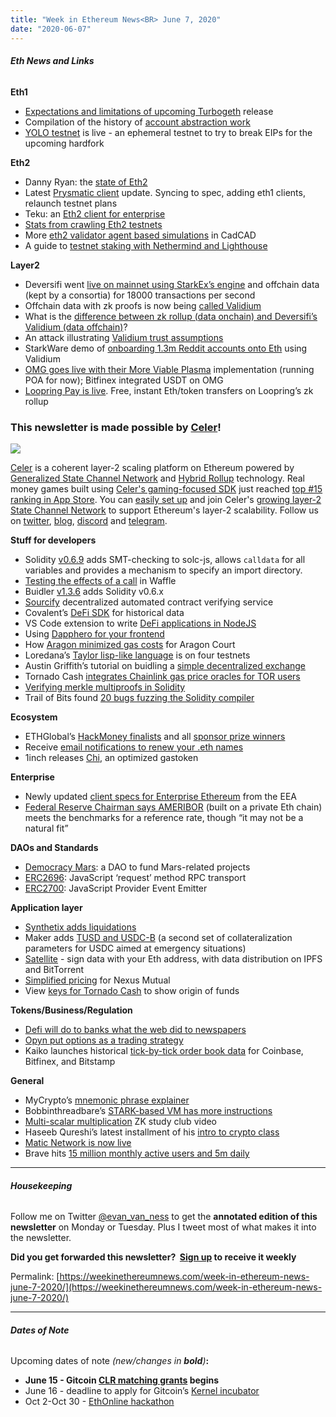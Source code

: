 ```yaml
---
title: "Week in Ethereum News<BR> June 7, 2020"
date: "2020-06-07"
---
```


###### **Eth News and Links**

**Eth1**

- [Expectations and limitations of upcoming Turbogeth](https://ledgerwatch.github.io/turbo_geth_release.html) release
- Compilation of the history of [account abstraction work](https://hackmd.io/@matt/r1neQ_B38)
- [YOLO testnet](https://twitter.com/peter_szilagyi/status/1268123563850170368) is live - an ephemeral testnet to try to break EIPs for the upcoming hardfork

**Eth2**

- Danny Ryan: the [state of Eth2](https://blog.ethereum.org/2020/06/02/the-state-of-eth2-june-2020/)
- Latest [Prysmatic client](https://medium.com/prysmatic-labs/eth-2-0-dev-update-51-v0-12-testnet-on-the-horizon-85e93de00f94) update. Syncing to spec, adding eth1 clients, relaunch testnet plans
- Teku: an [Eth2 client for enterprise](https://pegasys.tech/teku-ethereum-2-for-enterprise/)
- [Stats from crawling Eth2 testnets](https://twitter.com/JonnyRhea/status/1269050893577736192)
- More [eth2 validator agent based simulations](https://github.com/ethereum/rig/blob/master/eth2economics/code/beaconrunner2050/br2050.ipynb) in CadCAD
- A guide to [testnet staking with Nethermind and Lighthouse](https://medium.com/nethermind-eth/using-nethermind-to-run-a-validator-in-eth2-5c227653e197)

**Layer2**

- Deversifi went [live on mainnet using StarkEx’s engine](https://medium.com/starkware/starks-over-mainnet-b83e63db04c0) and offchain data (kept by a consortia) for 18000 transactions per second
- Offchain data with zk proofs is now being [called Validium](https://twitter.com/VitalikButerin/status/1267455602764251138)
- What is the [difference between zk rollup (data onchain) and Deversifi’s Validium (data offchain)](https://medium.com/matter-labs/zkrollup-vs-validium-starkex-5614e38bc263)?
- An attack illustrating [Validium trust assumptions](https://notes.ethereum.org/DD7GyItYQ02d0ax_X-UbWg?view)
- StarkWare demo of [onboarding 1.3m Reddit accounts onto Eth](https://medium.com/starkware/with-starkex-ethereum-is-ready-for-reddit-3b2966d5203b) using Validium
- [OMG goes live with their More Viable Plasma](https://omg.network/omg-network-scales-ethereum/) implementation (running POA for now); Bitfinex integrated USDT on OMG
- [Loopring Pay is live](https://medium.com/loopring-protocol/loopring-pay-is-live-zkrollup-transfers-on-ethereum-770d35213408). Free, instant Eth/token transfers on Loopring’s zk rollup

### This newsletter is made possible by [Celer](https://www.celer.network/)!

![](https://weekinethereumnews.com/wp-content/uploads/2020/05/Screenshot-from-2020-05-10-16-13-18.jpg)

[Celer](http://celer.network/) is a coherent layer-2 scaling platform on Ethereum powered by [Generalized State Channel Network](https://www.celer.network/docs/celercore/index.html) and [Hybrid Rollup](https://medium.com/celer-network/adding-hybrid-pos-rollup-sidechain-to-celers-coherent-layer-2-platform-d1d3067fe593) technology. Real money games built using [Celer's gaming-focused SDK](http://developer.celerx.app/) just reached [top #15 ranking in App Store](https://apps.apple.com/us/app/arcade-win/id1459895768). You can [easily set up](https://github.com/celer-network/goCeler-oss) and join Celer's [growing layer-2 State Channel Network](http://explorer.celer.network/) to support Ethereum's layer-2 scalability. Follow us on [twitter](https://twitter.com/CelerNetwork), [blog](https://blog.celer.network/), [discord](https://discord.com/invite/Trhab5w) and [telegram](https://t.me/celernetwork).

**Stuff for developers**

- Solidity [v0.6.9](https://solidity.ethereum.org/2020/06/05/solidity-069-release-announcement/) adds SMT-checking to solc-js, allows `calldata` for all variables and provides a mechanism to specify an import directory.
- [Testing the effects of a call](https://medium.com/ethworks/new-waffle-matcher-expect-to-be-calledoncontract-50dbd2a71a78) in Waffle
- Buidler [v1.3.6](https://github.com/nomiclabs/buidler/releases/tag/buidler-core-v1.3.6) adds Solidity v0.6.x
- [Sourcify](https://solidity.ethereum.org/2020/06/02/sourcify-towards-safer-contract-interaction-for-humans/) decentralized automated contract verifying service
- Covalent’s [DeFi SDK](https://www.covalenthq.com/blog/covalent-defi-sdk/) for historical data
- VS Code extension to write [DeFi applications in NodeJS](https://marketplace.visualstudio.com/items?itemName=ericglau.defi-ls)
- Using [Dapphero for your frontend](https://medium.com/@apoorvlathey/how-i-made-a-blockchain-based-game-using-just-html-a0de7b1ebd8c)
- How [Aragon minimized gas costs](https://blog.aragon.one/rage-against-the-ev-machine-part-2/) for Aragon Court
- Loredana’s [Taylor lisp-like language](https://www.reddit.com/r/ethereum/comments/gxqgwb/taylor_interpreter_v001_live_lisplike_language/) is on four testnets
- Austin Griffith’s tutorial on buidling a [simple decentralized exchange](https://medium.com/@austin_48503/%EF%B8%8F-minimum-viable-exchange-d84f30bd0c90)
- Tornado Cash [integrates Chainlink gas price oracles for TOR users](https://medium.com/@tornado.cash/tornado-cash-integrates-chainlink-gas-price-oracle-live-on-mainnet-64a214d9e730)
- [Verifying merkle multiproofs in Solidity](https://github.com/miguelmota/merkletreejs-multiproof-solidity)
- Trail of Bits found [20 bugs fuzzing the Solidity compiler](https://blog.trailofbits.com/2020/06/05/breaking-the-solidity-compiler-with-a-fuzzer/)

**Ecosystem**

- ETHGlobal’s [HackMoney finalists](https://twitter.com/ETHGlobal/status/1267564960433004545) and all [sponsor prize winners](https://twitter.com/ETHGlobal/status/1268278350868623360)
- Receive [email notifications to renew your .eth names](https://medium.com/the-ethereum-name-service/receive-email-notifications-to-renew-your-eth-names-with-new-tool-from-buidlhub-72aaba226194)
- 1inch releases [Chi](https://medium.com/@1inch.exchange/1inch-introduces-chi-gastoken-d0bd5bb0f92b), an optimized gastoken

**Enterprise**

- Newly updated [client specs for Enterprise Ethereum](https://entethalliance.org/technical-specifications/) from the EEA
- [Federal Reserve Chairman says AMERIBOR](https://www.scribd.com/document/464255988/Chair-Powell-to-Sen-Cotton-5-28-20) (built on a private Eth chain) meets the benchmarks for a reference rate, though “it may not be a natural fit”

**DAOs and Standards**

- [Democracy Mars](https://democracymars.org/): a DAO to fund Mars-related projects
- [ERC2696](https://github.com/ethereum/EIPs/blob/53e9f35b7a7704966266e6f498e2c98242879eb3/EIPS/eip-2696.md): JavaScript ‘request’ method RPC transport
- [ERC2700](https://github.com/ethereum/EIPs/blob/fd3da40d92e702fba9929d3ac4d066d6e47b4dbd/EIPS/eip-2700.md): JavaScript Provider Event Emitter

**Application layer**

- [Synthetix adds liquidations](https://blog.synthetix.io/liquidation-faqs/)
- Maker adds [TUSD and USDC-B](https://blog.makerdao.com/tusd-and-usdc-b-approved-by-maker-governance-as-collateral-types-in-the-maker-protocol/) (a second set of collateralization parameters for USDC aimed at emergency situations)
- [Satellite](https://www.reddit.com/r/ethfinance/comments/gwmol3/i_would_like_to_introduce_satellite_a_totally_new/) - sign data with your Eth address, with data distribution on IPFS and BitTorrent
- [Simplified pricing](https://forum.nexusmutual.io/t/simplified-pricing) for Nexus Mutual
- View [keys for Tornado Cash](https://medium.com/@tornado.cash/tornado-cash-compliance-9abbf254a370) to show origin of funds

**Tokens/Business/Regulation**

- [Defi will do to banks what the web did to newspapers](https://bankless.substack.com/p/defi-will-do-to-banks-what-the-internet)
- [Opyn put options as a trading strategy](https://bankless.substack.com/p/how-to-protect-your-eth-with-opyn)
- Kaiko launches historical [tick-by-tick order book data](https://blog.kaiko.com/kaiko-launches-historical-tick-by-tick-order-book-data-e34792ce6c01) for Coinbase, Bitfinex, and Bitstamp

**General**

- MyCrypto’s [mnemonic phrase explainer](https://medium.com/mycrypto/the-journey-from-mnemonic-phrase-to-address-6c5e86e11e14)
- Bobbinthreadbare’s [STARK-based VM has more instructions](https://ethresear.ch/t/expanding-instruction-set-of-distaff-vm/7504)
- [Multi-scalar multiplication](https://www.youtube.com/watch?v=Bl5mQA7UL2I) ZK study club video
- Haseeb Qureshi’s latest installment of his [intro to crypto class](https://nakamoto.com/introduction-to-cryptocurrency/)
- [Matic Network is now live](https://blog.matic.network/the-matic-network-mainnet-is-now-live/)
- Brave hits [15 million monthly active users and 5m daily](https://brave.com/15-million/)

* * *

###### **Housekeeping**

Follow me on Twitter [@evan\_van\_ness](https://twitter.com/evan_van_ness) to get the **annotated edition of this newsletter** on Monday or Tuesday. Plus I tweet most of what makes it into the newsletter.

**Did you get forwarded this newsletter?  [Sign up](https://weekinethereum.substack.com/subscribe#about) to receive it weekly**

Permalink: [https://weekinethereumnews.com/week-in-ethereum-news-june-7-2020/](https://weekinethereumnews.com/week-in-ethereum-news-june-7-2020/)

* * *

###### **Dates of Note**

Upcoming dates of note _(_new/changes in **bold**_)_**:**

- **June 15 - Gitcoin [CLR matching grants](https://gitcoin.co/grants/) begins**
- June 16 - deadline to apply for Gitcoin’s [Kernel incubator](https://gitcoin.co/blog/announcing-kernel/)
- Oct 2-Oct 30 - [EthOnline hackathon](https://www.ethonline.org/)
